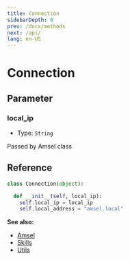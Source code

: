 ```yaml
---
title: Connection
sidebarDepth: 0
prev: /docs/methods
next: /api/
lang: en-US
---
```


# Connection

## Parameter

### local_ip
  - Type: `String`
  
  Passed by Amsel class

## Reference

```python
class Connection(object):

  def __init__(self, local_ip):
    self.local_ip = local_ip
    self.local_address = "amsel.local"
```

**See also:**
- [Amsel](/docs/classes/amsel/)
- [Skills](/docs/classes/skills/)
- [Utils](/docs/classes/utils/)